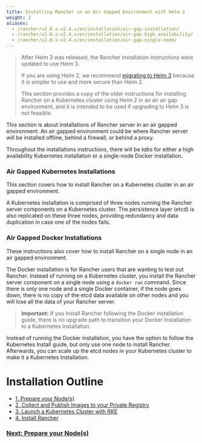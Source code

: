 ```yaml
---
title: Installing Rancher in an Air Gapped Environment with Helm 2
weight: 2
aliases:
  - /rancher/v2.0.x-v2.4.x/en/installation/air-gap-installation/
  - /rancher/v2.0.x-v2.4.x/en/installation/air-gap-high-availability/
  - /rancher/v2.0.x-v2.4.x/en/installation/air-gap-single-node/
---
```


> After Helm 3 was released, the Rancher installation instructions were updated to use Helm 3.
>
> If you are using Helm 2, we recommend [migrating to Helm 3](https://helm.sh/blog/migrate-from-helm-v2-to-helm-v3/) because it is simpler to use and more secure than Helm 2.
>
> This section provides a copy of the older instructions for installing Rancher on a Kubernetes cluster using Helm 2 in an air air gap environment, and it is intended to be used if upgrading to Helm 3 is not feasible.

This section is about installations of Rancher server in an air gapped environment. An air gapped environment could be where Rancher server will be installed offline, behind a firewall, or behind a proxy.

Throughout the installations instructions, there will be _tabs_ for either a high availability Kubernetes installation or a single-node Docker installation.

### Air Gapped Kubernetes Installations

This section covers how to install Rancher on a Kubernetes cluster in an air gapped environment.

A Kubernetes installation is comprised of three nodes running the Rancher server components on a Kubernetes cluster. The persistence layer (etcd) is also replicated on these three nodes, providing redundancy and data duplication in case one of the nodes fails.

### Air Gapped Docker Installations

These instructions also cover how to install Rancher on a single node in an air gapped environment.

The Docker installation is for Rancher users that are wanting to test out Rancher. Instead of running on a Kubernetes cluster, you install the Rancher server component on a single node using a `docker run` command. Since there is only one node and a single Docker container, if the node goes down, there is no copy of the etcd data available on other nodes and you will lose all the data of your Rancher server.

> **Important:** If you install Rancher following the Docker installation guide, there is no upgrade path to transition your Docker Installation to a Kubernetes Installation.

Instead of running the Docker installation, you have the option to follow the Kubernetes Install guide, but only use one node to install Rancher. Afterwards, you can scale up the etcd nodes in your Kubernetes cluster to make it a Kubernetes Installation.

# Installation Outline

- [1. Prepare your Node(s)]({{<baseurl>}}/rancher/v2.0.x-v2.4.x/en/installation/other-installation-methods/air-gap/prepare-nodes/)
- [2. Collect and Publish Images to your Private Registry]({{<baseurl>}}/rancher/v2.0.x-v2.4.x/en/installation/other-installation-methods/air-gap/populate-private-registry/)
- [3. Launch a Kubernetes Cluster with RKE]({{<baseurl>}}/rancher/v2.0.x-v2.4.x/en/installation/other-installation-methods/air-gap/launch-kubernetes/)
- [4. Install Rancher]({{<baseurl>}}/rancher/v2.0.x-v2.4.x/en/installation/other-installation-methods/air-gap/install-rancher/)

### [Next: Prepare your Node(s)]({{<baseurl>}}/rancher/v2.0.x-v2.4.x/en/installation/other-installation-methods/air-gap/prepare-nodes/)
